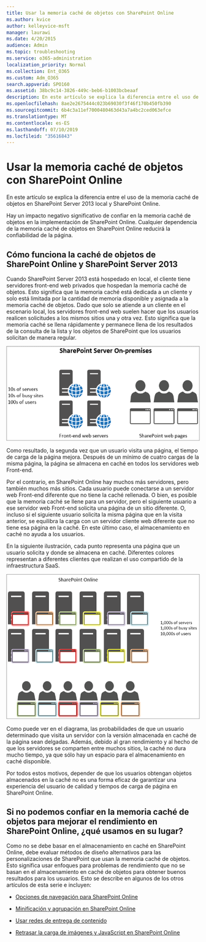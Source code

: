 ```yaml
---
title: Usar la memoria caché de objetos con SharePoint Online
ms.author: kvice
author: kelleyvice-msft
manager: laurawi
ms.date: 4/20/2015
audience: Admin
ms.topic: troubleshooting
ms.service: o365-administration
localization_priority: Normal
ms.collection: Ent_O365
ms.custom: Adm_O365
search.appverid: SPO160
ms.assetid: 38bc9c14-3826-449c-beb6-b1003bcbeaaf
description: En este artículo se explica la diferencia entre el uso de la memoria caché de objetos en SharePoint Server 2013 local y SharePoint Online.
ms.openlocfilehash: 8ae2e2675444c023b69030f3f46f170b450fb390
ms.sourcegitcommit: 6b4c3a11ef7000480463d43a7a4bc2ced063efce
ms.translationtype: MT
ms.contentlocale: es-ES
ms.lasthandoff: 07/10/2019
ms.locfileid: "35616843"
---
```

# <a name="using-the-object-cache-with-sharepoint-online"></a>Usar la memoria caché de objetos con SharePoint Online

En este artículo se explica la diferencia entre el uso de la memoria caché de objetos en SharePoint Server 2013 local y SharePoint Online.
  
Hay un impacto negativo significativo de confiar en la memoria caché de objetos en la implementación de SharePoint Online. Cualquier dependencia de la memoria caché de objetos en SharePoint Online reducirá la confiabilidad de la página. 
  
## <a name="how-the-sharepoint-online-and-sharepoint-server-2013-object-cache-works"></a>Cómo funciona la caché de objetos de SharePoint Online y SharePoint Server 2013

Cuando SharePoint Server 2013 está hospedado en local, el cliente tiene servidores front-end web privados que hospedan la memoria caché de objetos. Esto significa que la memoria caché está dedicada a un cliente y solo está limitada por la cantidad de memoria disponible y asignada a la memoria caché de objetos. Dado que solo se atiende a un cliente en el escenario local, los servidores front-end web suelen hacer que los usuarios realicen solicitudes a los mismos sitios una y otra vez. Esto significa que la memoria caché se llena rápidamente y permanece llena de los resultados de la consulta de la lista y los objetos de SharePoint que los usuarios solicitan de manera regular.
  
![Muestra el tráfico y la carga a los servidores locales front-end web](media/a0d38b36-4909-4abb-8d4e-4930814bb3de.png)
  
Como resultado, la segunda vez que un usuario visita una página, el tiempo de carga de la página mejora. Después de un mínimo de cuatro cargas de la misma página, la página se almacena en caché en todos los servidores web Front-end.
  
Por el contrario, en SharePoint Online hay muchos más servidores, pero también muchos más sitios. Cada usuario puede conectarse a un servidor web Front-end diferente que no tiene la caché rellenada. O bien, es posible que la memoria caché se llene para un servidor, pero el siguiente usuario a ese servidor web Front-end solicita una página de un sitio diferente. O, incluso si el siguiente usuario solicita la misma página que en la visita anterior, se equilibra la carga con un servidor cliente web diferente que no tiene esa página en la caché. En este último caso, el almacenamiento en caché no ayuda a los usuarios.
  
En la siguiente ilustración, cada punto representa una página que un usuario solicita y donde se almacena en caché. Diferentes colores representan a diferentes clientes que realizan el uso compartido de la infraestructura SaaS.
  
![Muestra los resultados de almacenamiento en memoria caché de objetos en SharePoint Online](media/25d04011-ef83-4cb7-9e04-a6ed490f63c3.png)
  
Como puede ver en el diagrama, las probabilidades de que un usuario determinado que visita un servidor con la versión almacenada en caché de la página sean delgadas. Además, debido al gran rendimiento y al hecho de que los servidores se comparten entre muchos sitios, la caché no dura mucho tiempo, ya que sólo hay un espacio para el almacenamiento en caché disponible.
  
Por todos estos motivos, depender de que los usuarios obtengan objetos almacenados en la caché no es una forma eficaz de garantizar una experiencia del usuario de calidad y tiempos de carga de página en SharePoint Online.
  
## <a name="if-we-cant-rely-on-the-object-cache-to-improve-performance-in-sharepoint-online-what-do-we-use-instead"></a>Si no podemos confiar en la memoria caché de objetos para mejorar el rendimiento en SharePoint Online, ¿qué usamos en su lugar?

Como no se debe basar en el almacenamiento en caché en SharePoint Online, debe evaluar métodos de diseño alternativos para las personalizaciones de SharePoint que usan la memoria caché de objetos. Esto significa usar enfoques para problemas de rendimiento que no se basan en el almacenamiento en caché de objetos para obtener buenos resultados para los usuarios. Esto se describe en algunos de los otros artículos de esta serie e incluyen:
  
- [Opciones de navegación para SharePoint Online](navigation-options-for-sharepoint-online.md)
    
- [Minificación y agrupación en SharePoint Online](minification-and-bundling-in-sharepoint-online.md)
    
- [Usar redes de entrega de contenido](using-content-delivery-networks-with-sharepoint-online.md)
    
- [Retrasar la carga de imágenes y JavaScript en SharePoint Online](delay-loading-images-and-javascript-in-sharepoint-online.md)
    

